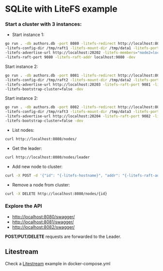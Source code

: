 # SQLite with LiteFS example

### Start a cluster with 3 instances:

- Start instance 1:
```sh
go run . -db authors.db -port 8080 -litefs-redirect http://localhost:8080 -litefs-hostname node1 \
-litefs-config-dir /tmp/raft1 -litefs-mount-dir /tmp/data1 -litefs-port 20202 \
-litefs-advertise-url http://localhost:20202 -litefs-members="node2=localhost:9081, node3=localhost:9082" \
-litefs-raft-port 9080 -litefs-raft-addr localhost:9080 -dev
```

Start instance 2:
```sh
go run . -db authors.db -port 8081 -litefs-redirect http://localhost:8080 -litefs-hostname node2 \
-litefs-config-dir /tmp/raft2 -litefs-mount-dir /tmp/data2 -litefs-port 20203 \
-litefs-advertise-url http://localhost:20203 -litefs-raft-port 9081 -litefs-raft-addr localhost:9081 \
-litefs-bootstrap-cluster=false -dev
```

Start instance 2:
```sh
go run . -db authors.db -port 8082 -litefs-redirect http://localhost:8080 -litefs-hostname node1 \
-litefs-config-dir /tmp/raft3 -litefs-mount-dir /tmp/data3 -litefs-port 20204 \
-litefs-advertise-url http://localhost:20204 -litefs-raft-port 9082 -litefs-raft-addr localhost:9082 \
-litefs-bootstrap-cluster=false -dev
```

- List nodes:
```sh
curl http://localhost:8080/nodes/
```

- Get the leader:
```sh
curl http://localhost:8080/nodes/leader
```

- Add new node to cluster:
```sh
curl -X POST -d '{"id": "{-litefs-hostname}", "addr": "{-litefs-raft-addr}", readOnly: false}' http://localhost:8080/nodes/
```

- Remove a node from cluster:
```sh
curl -X DELETE http://localhost:8080/nodes/{id}
```

### Explore the API

- [http://localhost:8080/swagger/](http://localhost:8080/swagger/)
- [http://localhost:8081/swagger/](http://localhost:8080/swagger/)
- [http://localhost:8082/swagger/](http://localhost:8080/swagger/)

**POST/PUT/DELETE** requests are forwarded to the Leader.


## Litestream

Check a [Litestream](https://litestream.io) example in docker-compose.yml